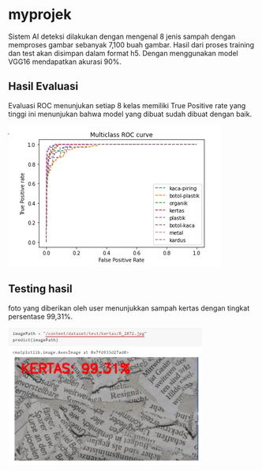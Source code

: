 # myprojek
Sistem AI deteksi dilakukan dengan mengenal 8 jenis sampah dengan memproses gambar sebanyak 7,100 buah gambar. Hasil dari proses training dan test akan disimpan dalam format h5. Dengan menggunakan model VGG16 mendapatkan akurasi 90%.

## Hasil Evaluasi
Evaluasi ROC menunjukan setiap 8 kelas memiliki True Positive rate yang tinggi ini menunjukan bahwa model yang dibuat sudah dibuat dengan baik.

![Evaluasi_ROC](Evalusi_ROC.png)

## Testing hasil
foto yang diberikan oleh user menunjukkan sampah kertas dengan tingkat persentase 99,31%.


![testing.png](testing.png)
